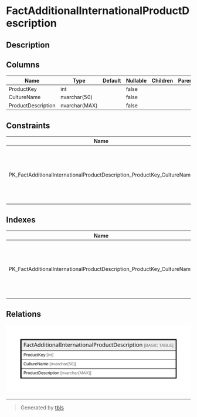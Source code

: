 # FactAdditionalInternationalProductDescription

## Description

## Columns

| Name | Type | Default | Nullable | Children | Parents | Comment |
| ---- | ---- | ------- | -------- | -------- | ------- | ------- |
| ProductKey | int |  | false |  |  |  |
| CultureName | nvarchar(50) |  | false |  |  |  |
| ProductDescription | nvarchar(MAX) |  | false |  |  |  |

## Constraints

| Name | Type | Definition |
| ---- | ---- | ---------- |
| PK_FactAdditionalInternationalProductDescription_ProductKey_CultureName | PRIMARY KEY | CLUSTERED, unique, part of a PRIMARY KEY constraint, [ ProductKey, CultureName ] |

## Indexes

| Name | Definition |
| ---- | ---------- |
| PK_FactAdditionalInternationalProductDescription_ProductKey_CultureName | CLUSTERED, unique, part of a PRIMARY KEY constraint, [ ProductKey, CultureName ] |

## Relations

![er](FactAdditionalInternationalProductDescription.svg)

---

> Generated by [tbls](https://github.com/k1LoW/tbls)
